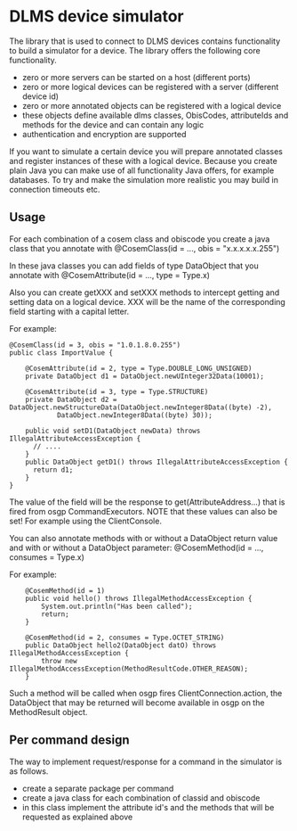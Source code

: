 # DLMS device simulator

The library that is used to connect to DLMS devices contains functionality to build a simulator for a device. The library offers the following core functionality.

* zero or more servers can be started on a host \(different ports\)
* zero or more logical devices can be registered with a server \(different device id\)
* zero or more annotated objects can be registered with a logical device
* these objects define available dlms classes, ObisCodes, attributeIds and methods for the device and can contain any logic
* authentication and encryption are supported

If you want to simulate a certain device you will prepare annotated classes and register instances of these with a logical device. Because you create plain Java you can make use of all functionality Java offers, for example databases. To try and make the simulation more realistic you may build in connection timeouts etc.

## Usage

For each combination of a cosem class and obiscode you create a java class that you annotate with @CosemClass\(id = ..., obis = "x.x.x.x.x.255"\)

In these java classes you can add fields of type DataObject that you annotate with @CosemAttribute\(id = ..., type = Type.x\)

Also you can create getXXX and setXXX methods to intercept getting and setting data on a logical device. XXX will be the name of the corresponding field starting with a capital letter.

For example:

```text
@CosemClass(id = 3, obis = "1.0.1.8.0.255")
public class ImportValue {

    @CosemAttribute(id = 2, type = Type.DOUBLE_LONG_UNSIGNED)
    private DataObject d1 = DataObject.newUInteger32Data(10001);

    @CosemAttribute(id = 3, type = Type.STRUCTURE)
    private DataObject d2 = DataObject.newStructureData(DataObject.newInteger8Data((byte) -2),
            DataObject.newInteger8Data((byte) 30));

    public void setD1(DataObject newData) throws IllegalAttributeAccessException {
      // ....
    }
    public DataObject getD1() throws IllegalAttributeAccessException {
      return d1;
    }
}
```

The value of the field will be the response to get\(AttributeAddress...\) that is fired from osgp CommandExecutors. NOTE that these values can also be set! For example using the ClientConsole.

You can also annotate methods with or without a DataObject return value and with or without a DataObject parameter: @CosemMethod\(id = ..., consumes = Type.x\)

For example:

```text
    @CosemMethod(id = 1)
    public void hello() throws IllegalMethodAccessException {
        System.out.println("Has been called");
        return;
    }

    @CosemMethod(id = 2, consumes = Type.OCTET_STRING)
    public DataObject hello2(DataObject datO) throws IllegalMethodAccessException {
        throw new IllegalMethodAccessException(MethodResultCode.OTHER_REASON);
    }
```

Such a method will be called when osgp fires ClientConnection.action, the DataObject that may be returned will become available in osgp on the MethodResult object.

## Per command design

The way to implement request/response for a command in the simulator is as follows.

* create a separate package per command
* create a java class for each combination of classid and obiscode
* in this class implement the attribute id's and the methods that will be requested as explained above

